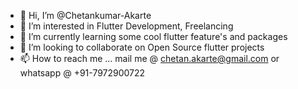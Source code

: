 - 👋 Hi, I’m @Chetankumar-Akarte
- 👀 I’m interested in Flutter Development, Freelancing 
- 🌱 I’m currently learning some cool flutter feature's and packages 
- 💞️ I’m looking to collaborate on Open Source flutter projects 
- 📫 How to reach me ... mail me @ chetan.akarte@gmail.com or whatsapp @ +91-7972900722

<!---
Chetankumar-Akarte/Chetankumar-Akarte is a ✨ special ✨ repository because its `README.md` (this file) appears on your GitHub profile.
You can click the Preview link to take a look at your changes.
--->
